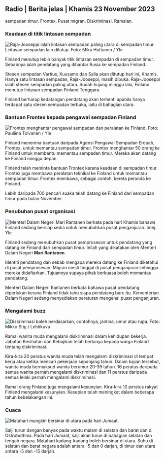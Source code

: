## Radio \| Berita jelas \| Khamis 23 November 2023

sempadan timur. Frontex. Pusat migran. Diskriminasi. Ramalan.

### Keadaan di titik lintasan sempadan

![Raja-Jooseppi ialah lintasan sempadan paling utara di sempadan timur. Lintasan sempadan lain ditutup. Foto: Miku Huttunen / Yle](https://images.cdn.yle.fi/image/upload/c_crop,h_3216,w_5712,x_0,y_421/ar_1.7777777777777777,c_fill,g_faces,h_670,/w_pr_1.q_auto:eco/f_auto/fl_lossy/v1700751077/39-1205645655f665a86285)

Finland menutup lebih banyak titik lintasan sempadan di sempadan timur. Sebabnya ialah pendatang yang dihantar Rusia ke sempadan Finland.

Stesen sempadan Vartius, Kuusamo dan Salla akan ditutup hari ini, Khamis. Hanya satu lintasan sempadan, Raja-Jooseppi, masih dibuka. Raja-Jooseppi ialah stesen sempadan paling utara. Sudah hujung minggu lalu, Finland menutup lintasan sempadan Finland Tenggara.

Finland berharap kedatangan pendatang akan terhenti apabila hanya terdapat satu stesen sempadan terbuka, iaitu di bahagian utara.

### Bantuan Frontex kepada pengawal sempadan Finland

![Frontex menghantar pengawal sempadan dan peralatan ke Finland. Foto: Pauliina Tolvanen / Yle](https://images.cdn.yle.fi/image/upload/c_crop,h_1080,w_1919,x_0,y_0/ar_1.7777777777777777,c_fill,g_faces,h_675,dpr_1200.q_auto:eco/f_auto/fl_lossy/v1663055873/39-100697563203716d9ecd)

Finland menerima bantuan daripada Agensi Pengawal Sempadan Eropah, Frontex, untuk memantau sempadan timur. Frontex menghantar 50 orang ke Finland untuk membantu memantau sempadan timur. Mereka akan datang ke Finland minggu depan.

Finland telah meminta bantuan Frontex kerana keadaan di sempadan timur. Frontex juga membawa peralatan teknikal ke Finland untuk memantau sempadan timur. Frontex membawa, sebagai contoh, kereta peronda ke Finland.

Lebih daripada 700 pencari suaka telah datang ke Finland dari sempadan timur pada bulan November.

### Penubuhan pusat organisasi

![Menteri Dalam Negeri Mari Rantanen berkata pada hari Khamis bahawa Finland sedang bersiap sedia untuk menubuhkan pusat penganjuran. Imej: Yle](https://images.cdn.yle.fi/image/upload/c_crop,h_1080,w_1919,x_0,y_0/ar_1.777777777777777,c_fill,g_faces,h_675,w_1200/dpr_au:toe/f_auto/fl_lossy/v1700721586/39-1205201655eed1e81849)

Finland sedang menubuhkan pusat pemprosesan untuk pendatang yang datang ke Finland dari sempadan timur. Inilah yang dikatakan oleh Menteri Dalam Negeri **Mari Rantanen**.

Identiti pendatang dan sebab mengapa mereka datang ke Finland diketahui di pusat pemprosesan. Migran mesti tinggal di pusat penganjuran sehingga mereka didaftarkan. Tujuannya supaya pihak berkuasa boleh memantau pendatang.

Menteri Dalam Negeri Rantanen berkata bahawa pusat pendatang diperlukan kerana Finland tidak tahu siapa pendatang baru itu. Kementerian Dalam Negeri sedang menyediakan peraturan mengenai pusat penganjuran.

### Mengalami buzz

![Diskriminasi boleh berdasarkan, contohnya, jantina, umur atau rupa. Foto: Mikko Stig / Lehtikuva](https://images.cdn.yle.fi/image/upload/c_crop,h_2394,w_4256,x_0,y_110/ar_1.7777777777777777,c_fill,g_faces,h_675,/wd_pr_675,/w.q_auto:eco/f_auto/fl_lossy/v1700718446/39-1205193655ee719688c7)

Ramai wanita muda mengalami diskriminasi dalam kehidupan bekerja. Jabatan Kesihatan dan Kebajikan telah bertanya kepada warga Finland tentang diskriminasi.

Kira-kira 20 peratus wanita muda telah mengalami diskriminasi di tempat kerja atau ketika mencari pekerjaan sepanjang tahun. Dalam kajian tersebut, wanita muda bermaksud wanita berumur 20-39 tahun. 16 peratus daripada semua wanita pernah mengalami diskriminasi dan 11 peratus daripada semua lelaki pernah mengalami diskriminasi.

Ramai orang Finland juga mengalami kesunyian. Kira-kira 10 peratus rakyat Finland mengalami kesunyian. Kesepian telah meningkat dalam beberapa tahun kebelakangan ini.

### Cuaca

![Matahari mungkin bersinar di utara pada hari Jumaat.](https://images.cdn.yle.fi/image/upload/c_crop,h_1080,w_1919,x_0,y_0/ar_1.7777777777777777,c_fill,g_faces,h_675,w_1200/dpr_1.0/q_auto:eco/f_auto/fl_lossy/v1700752778/39-1205671655f6d69ed984)

Salji turun dengan banyak pada waktu malam di selatan dan barat dan di Ostrobothnia. Pada hari Jumaat, salji akan turun di bahagian selatan dan tengah negara. Matahari kadang-kadang boleh bersinar di utara. Suhu di selatan dan barat negara adalah antara -5 dan 0 darjah, di timur dan utara antara -5 dan -15 darjah.